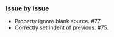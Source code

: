 ### Issue by Issue

 * Property ignore blank source. #77.
 * Correctly set indent of previous. #75.
